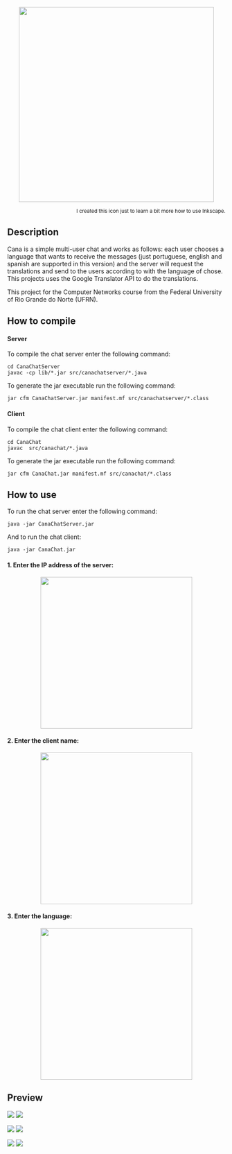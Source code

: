<p align="center"><img src ="img/cana-icon.png" width="450px"/></p>
<p align="right"><sub>I created this icon just to learn a bit more how to use Inkscape.</sub></p>

## Description

Cana is a simple multi-user chat and works as follows: each user chooses a language that wants to receive the messages (just portuguese, english and spanish are supported in this version) and the server will request the translations and send to the users according to with the language of chose. This projects uses the Google Translator API to do the translations.

This project for the Computer Networks course from the Federal University of Rio Grande do Norte (UFRN).

## How to compile

#### Server

To compile the chat server enter the following command:

	cd CanaChatServer
	javac -cp lib/*.jar src/canachatserver/*.java

To generate the jar executable run the following command:

	jar cfm CanaChatServer.jar manifest.mf src/canachatserver/*.class

#### Client

To compile the chat client enter the following command:

	cd CanaChat
	javac  src/canachat/*.java

To generate the jar executable run the following command:

	jar cfm CanaChat.jar manifest.mf src/canachat/*.class

## How to use

To run the chat server enter the following command:

	java -jar CanaChatServer.jar

And to run the chat client:

	java -jar CanaChat.jar

#### 1. Enter the IP address of the server:

<p align="center"><img src ="img/chat-i.png" width="350px"/></p>

#### 2. Enter the client name:

<p align="center"><img src ="img/chat-ii.png" width="350px"/></p>

#### 3. Enter the language:

<p align="center"><img src ="img/chat-iii.png" width="350px"/></p>

## Preview

<!-- <p align="center"><img src ="img/chat-sample-i.png" width="350px"/></p><p align="center"><img src ="img/chat-sample-ii.png" width="350px"/></p> -->

![](img/chat-sample-i.png) ![](img/chat-sample-ii.png)

![](img/chat-sample-iii.png) ![](img/chat-sample-iv.png)

![](img/chat-sample-v.png) ![](img/chat-sample-vi.png)

